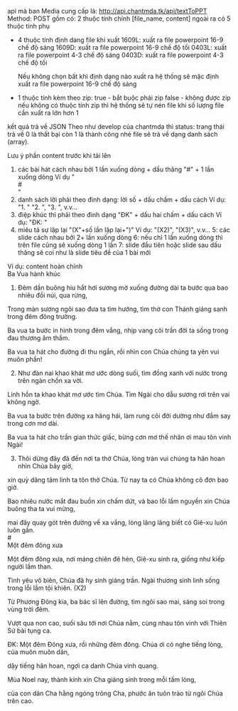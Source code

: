 api mà ban Media cung cấp là: http://api.chantmda.tk/api/textToPPT
Method: POST
gồm có: 2 thuộc tính chính [file_name, content]
ngoài ra có 5 thuộc tính phụ
 - 4 thuộc tính định dang file khi xuất 
 	1609L: xuất ra file powerpoint 16-9 chế độ sáng
 	1609D: xuất ra file powerpoint 16-9 chế độ tối
 	0403L: xuất ra file powerpoint 4-3 chế độ sáng
 	0403D: xuất ra file powerpoint 4-3 chế độ tối

 	Nếu không chọn bất khì định dạng nào xuất ra hệ thống sẽ mặc định xuất ra file powerpoint 16-9 chế độ sáng
 - 1 thuộc tính kèm theo
 	zip:
 		true - bắt buộc phải zip
 		false - không được zip
 	nếu không có thuộc tính zip thì hệ thống sẽ tự nén file khi số lượng file cần xuất ra lớn hơn 1

kết quả trả về JSON
Theo như develop của chantmda thì status: trang thái trả về 0 là thất bại còn 1 là thành công nhé
file sẽ trả về dạng danh sách (array).

Lưu ý phần content trước khi tải lên
1. các bài hát cách nhau bởi 1 lần xuống dòng + dấu thăng "#" + 1 lần xuống dòng
Ví dụ "<br/>
\#<br/>"
2. danh sách lời phải theo đinh dạng: lời số + dấu chấm + dấu cách
Ví dụ: "1. " "2. ", "3. ", v.v...
3. điệp khúc thì phải theo đinh dạng "ĐK" + dấu hai chấm + dấu cách
Ví dụ: "ĐK: "
4. miêu tả sự lặp lại "(X"+số lần lặp lại+")"
Ví dụ: "(X2)", "(X3)", v.v...
5: các slide cách nhau bởi 2+ lần xuống dòng
6: nếu chỉ 1 lần xuống dòng thì trên file cũng sẽ xuống dòng 1 lần
7: slide đầu tiên hoặc slide sau dấu thăng sẽ coi như là slide tiêu đề của 1 bài mới

Ví dụ: content hoàn chỉnh<br>
Ba Vua hành khúc

1. Đêm dần buông hiu hắt hơi sương mờ xuống đường dài ta bước qua bao nhiêu đồi núi, qua rừng,

Trong màn sương ngôi sao đưa ta tìm hướng, tìm thờ con Thánh giáng sanh trong đêm đông trường.

Ba vua ta bước in hình trong đêm vắng, nhịp vang cõi trần đời ta sống trong đau thương âm thầm.

Ba vua ta hát cho đường đi thu ngắn, rồi nhìn con Chúa chúng ta yên vui muôn phần!

2. Như đàn nai khao khát mơ ước dòng suối, tìm đồng xanh với nước trong trên ngàn chốn xa vời.

Linh hồn ta khao khát mơ ước tìm Chúa. Tìm Ngài cho dẫu sương rơi trên vai không ngờ.

Ba vua ta bước trên đường xa hăng hái, làm rung cõi đời dường như đắm say trong cơn mơ dài.

Ba vua ta hát cho trần gian thức giấc, bừng cơn mơ thế nhân ơi mau tôn vinh Ngài!

3. Thôi dừng đây đã đến nơi ta thờ Chúa, lòng tràn vui chúng ta hân hoan nhìn Chúa bây giờ,

xin quỳ dâng tâm linh ta tôn thờ Chúa. Từ nay ta có Chúa không cô đơn bao giờ.

Bao nhiêu nước mắt đau buồn xin chấm dứt, và bao lỗi lầm nguyền xin Chúa buông tha ta vui mừng,

mai đây quay gót trên đường về xa vắng, lòng lâng lâng biết có Giê-xu luôn luôn gần.<br/>
\#<br/>
Một đêm đông xưa

Một đêm đông xưa, nơi máng chiên đê hèn, Giê-xu sinh ra, giống như kiếp người lầm than.

Tình yêu vô biên, Chúa đã hy sinh giáng trần.
Ngài thương sinh linh sống trong lỗi lầm tội khiên. (X2)

Từ Phương Đông kia,  ba bác sĩ lên đường, tìm ngôi sao mai, sáng soi trong vùng trời đêm.

Vượt qua non cao, suối sâu tới nơi Chúa nằm, cùng nhau tôn vinh với Thiên Sứ bài tụng ca.

ĐK: Một đêm Đông xưa, rồi những đêm đông. Chúa ơi có nghe tiếng lòng, của muôn muôn dân,

dậy tiếng hân hoan, ngợi ca danh Chúa vinh quang.

Mùa Noel nay, thành kính xin Cha giáng sinh trong mỗi tấm lòng,

của con dân Cha hằng ngóng trông Cha, phước ân tuôn trào từ ngôi Chúa trên cao.
